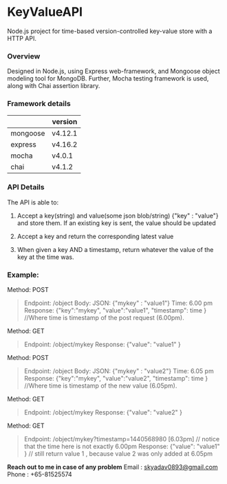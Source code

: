 # KeyValueAPI
Node.js project for time-based version-controlled key-value store with a HTTP API.

### Overview
Designed in Node.js, using Express web-framework, and Mongoose object modeling tool for MongoDB.
Further, Mocha testing framework is used, along with Chai assertion library.

###  Framework details
| | version |
| ------ | ------ |
| mongoose | v4.12.1 |
| express | v4.16.2 |
| mocha | v4.0.1 |
| chai | v4.1.2 |

### API Details
The API is able to:

1. Accept a key(string) and value(some json blob/string) {"key" : "value"} and store them. If an existing key is sent, the value should be updated

2. Accept a key and return the corresponding latest value

3. When given a key AND a timestamp, return whatever the value of the key at the time was.

### Example:

Method: POST
> Endpoint: /object
> Body: JSON: {"mykey" : "value1"}
> Time: 6.00 pm
> Response: {"key":"mykey", "value":"value1", "timestamp": time } //Where time is timestamp of the post request (6.00pm).

Method: GET
> Endpoint: /object/mykey
> Response: {"value": "value1" }

Method: POST
> Endpoint: /object
> Body: JSON: {"mykey" : "value2"}
> Time: 6.05 pm
> Response: {"key":"mykey", "value":"value2", "timestamp": time } //Where time is timestamp of the new value (6.05pm).

Method: GET
> Endpoint: /object/mykey
> Response: {"value": "value2" }

Method: GET
> Endpoint: /object/mykey?timestamp=1440568980 [6.03pm] // notice that the time here is not exactly 6.00pm
> Response: {"value": "value1" } // still return value 1 , because value 2 was only added at 6.05pm


**Reach out to me in case of any problem** Email : skyadav0893@gmail.com Phone : +65-81525574

